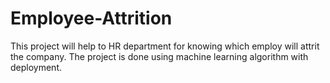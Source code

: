 # Employee-Attrition

This project will help to HR department for knowing which employ will attrit the company. The project is done using machine learning algorithm with deployment.

